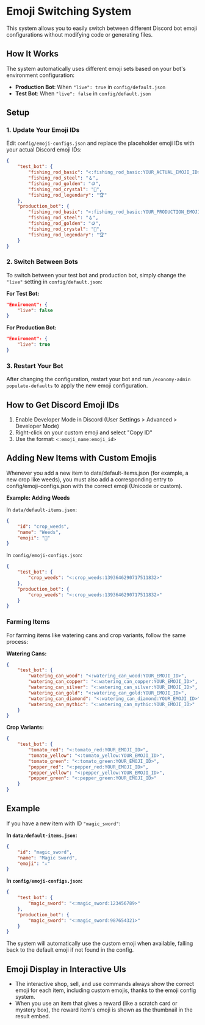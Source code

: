 # Emoji Switching System

This system allows you to easily switch between different Discord bot emoji configurations without modifying code or generating files.

## How It Works

The system automatically uses different emoji sets based on your bot's environment configuration:

- **Production Bot**: When `"live": true` in `config/default.json`
- **Test Bot**: When `"live": false` in `config/default.json`

## Setup

### 1. Update Your Emoji IDs

Edit `config/emoji-configs.json` and replace the placeholder emoji IDs with your actual Discord emoji IDs:

```json
{
    "test_bot": {
        "fishing_rod_basic": "<:fishing_rod_basic:YOUR_ACTUAL_EMOJI_ID>",
        "fishing_rod_steel": "🪝",
        "fishing_rod_golden": "🪙",
        "fishing_rod_crystal": "💠",
        "fishing_rod_legendary": "🏆"
    },
    "production_bot": {
        "fishing_rod_basic": "<:fishing_rod_basic:YOUR_PRODUCTION_EMOJI_ID>",
        "fishing_rod_steel": "🪝",
        "fishing_rod_golden": "🪙",
        "fishing_rod_crystal": "💠",
        "fishing_rod_legendary": "🏆"
    }
}
```

### 2. Switch Between Bots

To switch between your test bot and production bot, simply change the `"live"` setting in `config/default.json`:

**For Test Bot:**
```json
"Enviroment": {
    "live": false
}
```

**For Production Bot:**
```json
"Enviroment": {
    "live": true
}
```

### 3. Restart Your Bot

After changing the configuration, restart your bot and run `/economy-admin populate-defaults` to apply the new emoji configuration.

## How to Get Discord Emoji IDs

1. Enable Developer Mode in Discord (User Settings > Advanced > Developer Mode)
2. Right-click on your custom emoji and select "Copy ID"
3. Use the format: `<:emoji_name:emoji_id>`

## Adding New Items with Custom Emojis

Whenever you add a new item to data/default-items.json (for example, a new crop like weeds), you must also add a corresponding entry to config/emoji-configs.json with the correct emoji (Unicode or custom).

**Example: Adding Weeds**

In `data/default-items.json`:
```json
{
    "id": "crop_weeds",
    "name": "Weeds",
    "emoji": "🌿"
}
```

In `config/emoji-configs.json`:
```json
{
    "test_bot": {
        "crop_weeds": "<:crop_weeds:1393646290717511832>"
    },
    "production_bot": {
        "crop_weeds": "<:crop_weeds:1393646290717511832>"
    }
}
```

### Farming Items

For farming items like watering cans and crop variants, follow the same process:

**Watering Cans:**
```json
{
    "test_bot": {
        "watering_can_wood": "<:watering_can_wood:YOUR_EMOJI_ID>",
        "watering_can_copper": "<:watering_can_copper:YOUR_EMOJI_ID>",
        "watering_can_silver": "<:watering_can_silver:YOUR_EMOJI_ID>",
        "watering_can_gold": "<:watering_can_gold:YOUR_EMOJI_ID>",
        "watering_can_diamond": "<:watering_can_diamond:YOUR_EMOJI_ID>",
        "watering_can_mythic": "<:watering_can_mythic:YOUR_EMOJI_ID>"
    }
}
```

**Crop Variants:**
```json
{
    "test_bot": {
        "tomato_red": "<:tomato_red:YOUR_EMOJI_ID>",
        "tomato_yellow": "<:tomato_yellow:YOUR_EMOJI_ID>",
        "tomato_green": "<:tomato_green:YOUR_EMOJI_ID>",
        "pepper_red": "<:pepper_red:YOUR_EMOJI_ID>",
        "pepper_yellow": "<:pepper_yellow:YOUR_EMOJI_ID>",
        "pepper_green": "<:pepper_green:YOUR_EMOJI_ID>"
    }
}
```

## Example

If you have a new item with ID `"magic_sword"`:

**In `data/default-items.json`:**
```json
{
    "id": "magic_sword",
    "name": "Magic Sword",
    "emoji": "⚔️"
}
```

**In `config/emoji-configs.json`:**
```json
{
    "test_bot": {
        "magic_sword": "<:magic_sword:123456789>"
    },
    "production_bot": {
        "magic_sword": "<:magic_sword:987654321>"
    }
}
```

The system will automatically use the custom emoji when available, falling back to the default emoji if not found in the config.

## Emoji Display in Interactive UIs

- The interactive shop, sell, and use commands always show the correct emoji for each item, including custom emojis, thanks to the emoji config system.
- When you use an item that gives a reward (like a scratch card or mystery box), the reward item's emoji is shown as the thumbnail in the result embed. 